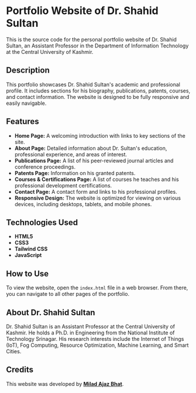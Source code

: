 # Portfolio Website of Dr. Shahid Sultan

This is the source code for the personal portfolio website of Dr. Shahid Sultan, an Assistant Professor in the Department of Information Technology at the Central University of Kashmir.

## Description

This portfolio showcases Dr. Shahid Sultan's academic and professional profile. It includes sections for his biography, publications, patents, courses, and contact information. The website is designed to be fully responsive and easily navigable.

## Features

* **Home Page:** A welcoming introduction with links to key sections of the site.
* **About Page:** Detailed information about Dr. Sultan's education, professional experience, and areas of interest.
* **Publications Page:** A list of his peer-reviewed journal articles and conference proceedings.
* **Patents Page:** Information on his granted patents.
* **Courses & Certifications Page:** A list of courses he teaches and his professional development certifications.
* **Contact Page:** A contact form and links to his professional profiles.
* **Responsive Design:** The website is optimized for viewing on various devices, including desktops, tablets, and mobile phones.

## Technologies Used

* **HTML5**
* **CSS3**
* **Tailwind CSS**
* **JavaScript**

## How to Use

To view the website, open the `index.html` file in a web browser. From there, you can navigate to all other pages of the portfolio.

## About Dr. Shahid Sultan

Dr. Shahid Sultan is an Assistant Professor at the Central University of Kashmir. He holds a Ph.D. in Engineering from the National Institute of Technology Srinagar. His research interests include the Internet of Things (IoT), Fog Computing, Resource Optimization, Machine Learning, and Smart Cities.

## Credits

This website was developed by **[Milad Ajaz Bhat](https://m4milaad.github.io/Resume/)**.